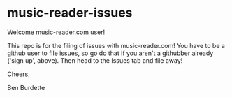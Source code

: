 # music-reader-issues
Welcome music-reader.com user!  

This repo is for the filing of issues with music-reader.com!  You have to be a github user to file issues, so go do that if you aren't a githubber already ('sign up', above).  Then head to the Issues tab and file away!

Cheers, 

Ben Burdette
